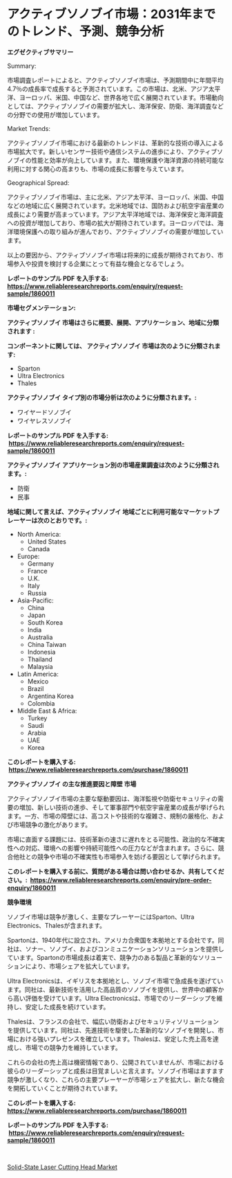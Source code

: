 <p><h1>アクティブソノブイ市場：2031年までのトレンド、予測、競争分析</h1></p><p><strong>エグゼクティブサマリー</strong></p>
<p><p>Summary:</p><p>市場調査レポートによると、アクティブソノブイ市場は、予測期間中に年間平均4.7％の成長率で成長すると予測されています。この市場は、北米、アジア太平洋、ヨーロッパ、米国、中国など、世界各地で広く展開されています。市場動向としては、アクティブソノブイの需要が拡大し、海洋保安、防衛、海洋調査などの分野での使用が増加しています。</p><p>Market Trends:</p><p>アクティブソノブイ市場における最新のトレンドは、革新的な技術の導入による市場拡大です。新しいセンサー技術や通信システムの進歩により、アクティブソノブイの性能と効率が向上しています。また、環境保護や海洋資源の持続可能な利用に対する関心の高まりも、市場の成長に影響を与えています。</p><p>Geographical Spread:</p><p>アクティブソノブイ市場は、主に北米、アジア太平洋、ヨーロッパ、米国、中国などの地域に広く展開されています。北米地域では、国防および航空宇宙産業の成長により需要が高まっています。アジア太平洋地域では、海洋保安と海洋調査への投資が増加しており、市場の拡大が期待されています。ヨーロッパでは、海洋環境保護への取り組みが進んでおり、アクティブソノブイの需要が増加しています。</p><p>以上の要因から、アクティブソノブイ市場は将来的に成長が期待されており、市場参入や投資を検討する企業にとって有益な機会となるでしょう。</p></p>
<p><strong>レポートのサンプル PDF を入手する: <a href="https://www.reliableresearchreports.com/enquiry/request-sample/1860011">https://www.reliableresearchreports.com/enquiry/request-sample/1860011</a></strong></p>
<p><strong>市場セグメンテーション:</strong></p>
<p><strong> アクティブソノブイ 市場はさらに概要、展開、アプリケーション、地域に分類されます :</strong></p>
<p><strong>コンポーネントに関しては、 アクティブソノブイ 市場は次のように分類されます: &nbsp;</strong></p>
<p><ul><li>Sparton</li><li>Ultra Electronics</li><li>Thales</li></ul></p>
<p><strong> アクティブソノブイ タイプ別の市場分析は次のように分類されます。:</strong></p>
<p><ul><li>ワイヤードソノブイ</li><li>ワイヤレスソノブイ</li></ul></p>
<p><strong>レポートのサンプル PDF を入手する: &nbsp;<a href="https://www.reliableresearchreports.com/enquiry/request-sample/1860011">https://www.reliableresearchreports.com/enquiry/request-sample/1860011</a></strong></p>
<p><strong> アクティブソノブイ アプリケーション別の市場産業調査は次のように分類されます。:</strong></p>
<p><ul><li>防衛</li><li>民事</li></ul></p>
<p><strong>地域に関して言えば、アクティブソノブイ 地域ごとに利用可能なマーケットプレーヤーは次のとおりです。:</strong></p>
<p><ul>
    <li>
        North America:
        <ul>
            <li>United States</li>
            <li>Canada</li>
        </ul>
    </li>
    <li>
        Europe:
        <ul>
            <li>Germany</li>
            <li>France</li>
            <li>U.K.</li>
            <li>Italy</li>
            <li>Russia</li>
        </ul>
    </li>
    <li>
        Asia-Pacific:
        <ul>
            <li>China</li>
            <li>Japan</li>
            <li>South Korea</li>
            <li>India</li>
            <li>Australia</li>
            <li>China Taiwan</li>
            <li>Indonesia</li>
            <li>Thailand</li>
            <li>Malaysia</li>
        </ul>
    </li>
    <li>
        Latin America:
        <ul>
            <li>Mexico</li>
            <li>Brazil</li>
            <li>Argentina Korea</li>
            <li>Colombia</li>
        </ul>
    </li>
    <li>
        Middle East & Africa:
        <ul>
            <li>Turkey</li>
            <li>Saudi</li>
            <li>Arabia</li>
            <li>UAE</li>
            <li>Korea</li>
        </ul>
    </li>
    </ul></p>
<p><strong>このレポートを購入する: &nbsp;<a href="https://www.reliableresearchreports.com/purchase/1860011">https://www.reliableresearchreports.com/purchase/1860011</a></strong></p>
<p><strong>アクティブソノブイ の主な推進要因と障壁 市場</strong></p>
<p><p>アクティブソノブイ市場の主要な駆動要因は、海洋監視や防衛セキュリティの需要の増加、新しい技術の進歩、そして軍事部門や航空宇宙産業の成長が挙げられます。一方、市場の障壁には、高コストや技術的な複雑さ、規制の厳格化、および市場競争の激化があります。</p><p>市場に直面する課題には、技術革新の速さに遅れをとる可能性、政治的な不確実性への対応、環境への影響や持続可能性への圧力などが含まれます。さらに、競合他社との競争や市場の不確実性も市場参入を妨げる要因として挙げられます。</p></p>
<p><strong>このレポートを購入する前に、質問がある場合は問い合わせるか、共有してください。:&nbsp; <a href="https://www.reliableresearchreports.com/enquiry/pre-order-enquiry/1860011">https://www.reliableresearchreports.com/enquiry/pre-order-enquiry/1860011</a></strong></p>
<p><strong>競争環境</strong></p>
<p><p>ソノブイ市場は競争が激しく、主要なプレーヤーにはSparton、Ultra Electronics、Thalesが含まれます。</p><p>Spartonは、1940年代に設立され、アメリカ合衆国を本拠地とする会社です。同社は、ソナー、ソノブイ、およびコンミュニケーションソリューションを提供しています。Spartonの市場成長は着実で、競争力のある製品と革新的なソリューションにより、市場シェアを拡大しています。</p><p>Ultra Electronicsは、イギリスを本拠地とし、ソノブイ市場で急成長を遂げています。同社は、最新技術を活用した高品質のソノブイを提供し、世界中の顧客から高い評価を受けています。Ultra Electronicsは、市場でのリーダーシップを維持し、安定した成長を続けています。</p><p>Thalesは、フランスの会社で、幅広い防衛およびセキュリティソリューションを提供しています。同社は、先進技術を駆使した革新的なソノブイを開発し、市場における強いプレゼンスを確立しています。Thalesは、安定した売上高を達成し、市場での競争力を維持しています。</p><p>これらの会社の売上高は機密情報であり、公開されていませんが、市場における彼らのリーダーシップと成長は目覚ましいと言えます。ソノブイ市場はますます競争が激しくなり、これらの主要プレーヤーが市場シェアを拡大し、新たな機会を開拓していくことが期待されています。</p></p>
<p><strong>このレポートを購入する: &nbsp; <a href="https://www.reliableresearchreports.com/purchase/1860011">https://www.reliableresearchreports.com/purchase/1860011</a></strong></p>
<p><strong>レポートのサンプル PDF を入手する: &nbsp;<a href="https://www.reliableresearchreports.com/enquiry/request-sample/1860011">https://www.reliableresearchreports.com/enquiry/request-sample/1860011</a></strong><strong></strong></p>
<p>&nbsp;</p>
<p><p><a href="https://extreme-scabiosa-c81.notion.site/Solid-State-Laser-Cutting-Head-Market-Size-Focuses-on-Market-Dynamics-In-Depth-Analysis-and-Future--3ccef0dd2e61488f81866a6b8ffb9193">Solid-State Laser Cutting Head Market</a></p></p>